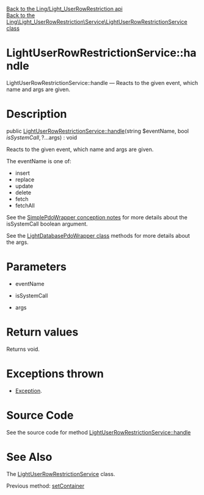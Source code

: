 [Back to the Ling/Light_UserRowRestriction api](https://github.com/lingtalfi/Light_UserRowRestriction/blob/master/doc/api/Ling/Light_UserRowRestriction.md)<br>
[Back to the Ling\Light_UserRowRestriction\Service\LightUserRowRestrictionService class](https://github.com/lingtalfi/Light_UserRowRestriction/blob/master/doc/api/Ling/Light_UserRowRestriction/Service/LightUserRowRestrictionService.md)


LightUserRowRestrictionService::handle
================



LightUserRowRestrictionService::handle — Reacts to the given event, which name and args are given.




Description
================


public [LightUserRowRestrictionService::handle](https://github.com/lingtalfi/Light_UserRowRestriction/blob/master/doc/api/Ling/Light_UserRowRestriction/Service/LightUserRowRestrictionService/handle.md)(string $eventName, bool $isSystemCall, ?...$args) : void




Reacts to the given event, which name and args are given.

The eventName is one of:

- insert
- replace
- update
- delete
- fetch
- fetchAll

See the [SimplePdoWrapper conception notes](https://github.com/lingtalfi/SimplePdoWrapper/blob/master/doc/pages/conception-notes.md) for more details about the isSystemCall boolean argument.

See the [LightDatabasePdoWrapper class](https://github.com/lingtalfi/Light_Database/blob/master/doc/api/Ling/Light_Database/LightDatabasePdoWrapper.md) methods for more details about the args.




Parameters
================


- eventName

    

- isSystemCall

    

- args

    


Return values
================

Returns void.


Exceptions thrown
================

- [Exception](http://php.net/manual/en/class.exception.php).&nbsp;







Source Code
===========
See the source code for method [LightUserRowRestrictionService::handle](https://github.com/lingtalfi/Light_UserRowRestriction/blob/master/Service/LightUserRowRestrictionService.php#L104-L165)


See Also
================

The [LightUserRowRestrictionService](https://github.com/lingtalfi/Light_UserRowRestriction/blob/master/doc/api/Ling/Light_UserRowRestriction/Service/LightUserRowRestrictionService.md) class.

Previous method: [setContainer](https://github.com/lingtalfi/Light_UserRowRestriction/blob/master/doc/api/Ling/Light_UserRowRestriction/Service/LightUserRowRestrictionService/setContainer.md)<br>

